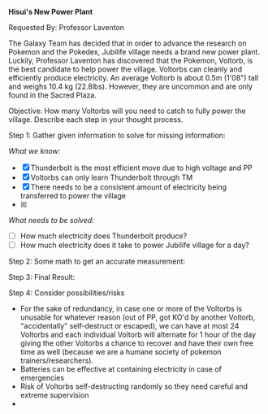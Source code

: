 
**Hisui's New Power Plant**

Requested By: Professor Laventon

The Galaxy Team has decided that in order to advance the research on Pokemon and the Pokedex, Jubilife village needs a brand new power plant. 
Luckily, Professor Laventon has discovered that the Pokemon, Voltorb, is the best candidate to help power the village.
Voltorbs can cleanly and efficiently produce electricity. An average Voltorb is about 0.5m (1'08") tall and weighs 10.4 kg (22.8lbs). 
However, they are uncommon and are only found in the Sacred Plaza.

Objective: How many Voltorbs will you need to catch to fully power the village. Describe each step in your thought process.

Step 1: Gather given information to solve for missing information:

*What we know:*
- [x] Thunderbolt is the most efficient move due to high voltage and PP
- [x] Voltorbs can only learn Thunderbolt through TM
- [x] There needs to be a consistent amount of electricity being transferred to power the village
- [x] 

*What needs to be solved:*
- [ ] How much electricity does Thunderbolt produce?
- [ ] How much electricity does it take to power Jubilife village for a day?

Step 2: Some math to get an accurate measurement:

Step 3: Final Result:

Step 4: Consider possibilities/risks
- For the sake of redundancy, in case one or more of the Voltorbs is unusable for whatever reason (out of PP, got KO'd by another Voltorb, "accidentally" 
self-destruct or escaped), we can have at most 24 Voltorbs and each individual Voltorb will alternate for 1 hour of the day giving the other Voltorbs a 
chance to recover and have their own free time as well (because we are a humane society of pokemon trainers/researchers).
- Batteries can be effective at containing electricity in case of emergencies
- Risk of Voltorbs self-destructing randomly so they need careful and extreme supervision
- 
